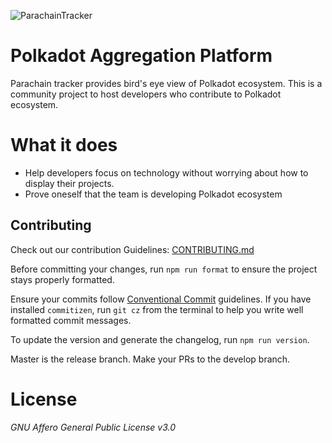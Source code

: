 ![ParachainTracker](https://i.imgur.com/52WmOBo.png)

# Polkadot Aggregation Platform

Parachain tracker provides bird's eye view of Polkadot ecosystem. This is a community project to host developers who contribute to Polkadot ecosystem.

# What it does

-   Help developers focus on technology without worrying about how to display their projects.
-   Prove oneself that the team is developing Polkadot ecosystem

## Contributing

Check out our contribution Guidelines: [CONTRIBUTING.md](./CONTRIBUTING.md)

Before committing your changes, run `npm run format` to ensure the project stays properly formatted.

Ensure your commits follow [Conventional Commit](https://github.com/conventional-changelog/commitlint/tree/master/@commitlint/config-conventional) guidelines. If you have installed `commitizen`, run `git cz` from the terminal to help you write well formatted commit messages.

To update the version and generate the changelog, run `npm run version`.

Master is the release branch. Make your PRs to the develop branch.

# License

_GNU Affero General Public License v3.0_
